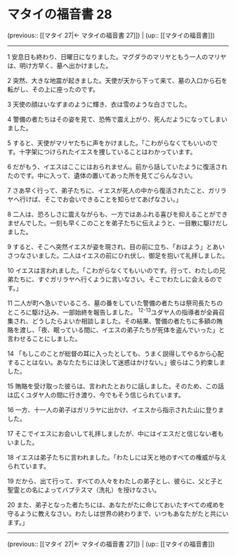# マタイの福音書 28

(previous:: [[マタイ 27|← マタイの福音書 27]]) | (up:: [[マタイの福音書]])

***


1 安息日も終わり、日曜日になりました。マグダラのマリヤともう一人のマリヤは、明け方早く、墓へ出かけました。 

2 突然、大きな地震が起きました。天使が天から下って来て、墓の入口から石を転がし、その上に座ったのです。 

3 天使の顔はいなずまのように輝き、衣は雪のような白さでした。 

4 警備の者たちはその姿を見て、恐怖で震え上がり、死んだようになってしまいました。 

5 すると、天使がマリヤたちに声をかけました。「こわがらなくてもいいのです。十字架につけられたイエスを捜していることはわかっています。 

6 だがもう、イエスはここにはおられません。前から話していたように復活されたのです。中に入って、遺体の置いてあった所を見てごらんなさい。 

7 さあ早く行って、弟子たちに、イエスが死人の中から復活されたこと、ガリラヤへ行けば、そこでお会いできることを知らせてあげなさい。」 

8 二人は、恐ろしさに震えながらも、一方ではあふれる喜びを抑えることができませんでした。一刻も早くこのことを弟子たちに伝えようと、一目散に駆けだしました。 

9 すると、そこへ突然イエスが姿を現され、目の前に立ち、「おはよう」とあいさつなさいました。二人はイエスの前にひれ伏し、御足を抱いて礼拝しました。 

10 イエスは言われました。「こわがらなくてもいいのです。行って、わたしの兄弟たちに、すぐガリラヤへ行くように言いなさい。そこでわたしに会えるのです。」 

11 二人が町へ急いでいるころ、墓の番をしていた警備の者たちは祭司長たちのところに駆け込み、一部始終を報告しました。 <sup class="versenum">12-13</sup>ユダヤ人の指導者が全員召集され、どうしたらよいか相談しました。その結果、警備の者たちに多額の賄賂を渡し、「夜、眠っている間に、イエスの弟子たちが死体を盗んでいった」と言わせることにしました。 

14 「もしこのことが総督の耳に入ったとしても、うまく説得してやるから心配することはない。あなたたちには決して迷惑はかけない。」彼らはこう約束しました。 

15 賄賂を受け取った彼らは、言われたとおりに話しました。そのため、この話は広くユダヤ人の間に行き渡り、今でもそう信じられています。 

16 一方、十一人の弟子はガリラヤに出かけ、イエスから指示された山に登りました。 

17 そこでイエスにお会いして礼拝しましたが、中にはイエスだと信じない者もいました。 

18 イエスは弟子たちに言われました。「わたしには天と地のすべての権威が与えられています。 

19 だから、出て行って、すべての人々をわたしの弟子とし、彼らに、父と子と聖霊との名によってバプテスマ（洗礼）を授けなさい。 

20 また、弟子となった者たちには、あなたがたに命じておいたすべての戒めを守るように教えなさい。わたしは世界の終わりまで、いつもあなたがたと共にいます。」

***

(previous:: [[マタイ 27|← マタイの福音書 27]]) | (up:: [[マタイの福音書]])
